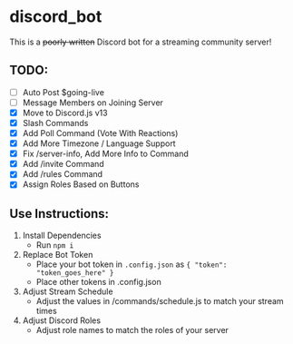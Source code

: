# discord_bot
This is a ~~poorly written~~ Discord bot for a streaming community server!

## TODO:
-	[ ] Auto Post $going-live
-	[ ] Message Members on Joining Server
-	[X] Move to Discord.js v13
-	[X] Slash Commands
-	[X] Add Poll Command (Vote With Reactions)
-	[X] Add More Timezone / Language Support
-	[X] Fix /server-info, Add More Info to Command
-	[X] Add /invite Command
-	[X] Add /rules Command
-	[X] Assign Roles Based on Buttons

## Use Instructions:
1. Install Dependencies
	- Run `npm i`
2. Replace Bot Token
	- Place your bot token in `.config.json` as `{ "token": "token_goes_here" }`
	- Place other tokens in .config.json
3. Adjust Stream Schedule
	- Adjust the values in /commands/schedule.js to match your stream times
4. Adjust Discord Roles
	- Adjust role names to match the roles of your server
